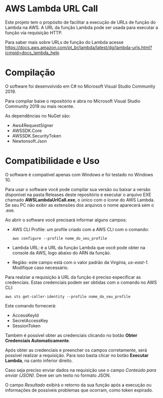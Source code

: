 ﻿# AWS Lambda URL Call 

Este projeto tem o propósito de facilitar a execução de URLs de função do Lambda na AWS. A URL da função Lambda pode ser usada para executar a função via requisição HTTP.

Para saber mais sobre URLs de função do Lambda acesse https://docs.aws.amazon.com/pt_br/lambda/latest/dg/lambda-urls.html?icmpid=docs_lambda_help

# Compilação

O software foi desenvolvido em C# no Microsoft Visual Studio Community 2019. 

Para compilar baixe o repositório e abra no Microsoft Visual Studio Community 2019 ou mais recente. 

As dependências no NuGet são:

- Aws4RequestSigner
- AWSSDK.Core
- AWSSDK.SecurityToken
- Newtonsoft.Json

# Compatibilidade e Uso

O software é compatível apenas com Windows e foi testado no Windows 10.

Para usar o software você pode compilar sua versão ou baixar a versão disponível na pasta Releases deste repositório e executar o arquivo EXE chamado **AWSLambdaUrlCall.exe**, o único com o ícone do AWS Lambda. Se seu PC não exibir as extensões dos arquivos o nome aparecerá sem o .exe.

Ao abrir o software você precisará informar alguns campos:

- AWS CLI Profile: um profile criado com a AWS CLI com o comando:
  
  ``aws configure --profile nome_do_seu_profile``
- Lambda URL: é a URL da função Lambda que você pode obter na console da AWS, logo abaixo do ARN da função.
- Região: este campo está com o valor padrão da Virgínia, *us-east-1*. Modifique caso necessário.

Para realziar a requisição à URL da função é preciso especificar as credenciais. Estas credenciais podem ser obtidas com o comando no AWS CLI:

``aws sts get-caller-identity --profile nome_do_seu_profile``

Este comando fornecerá:

- AccessKeyId
- SecretAccessKey
- SessionToken

Também é possível obter as credenciais clicando no botão **Obter Credenciais Automaticamente**.

Após obter as credenciais e preencher os campos corretamente, será possível realizar a requisição. Para isso basta clicar no botão **Executar Lambda**, na canto inferior direito.

Caso seja preciso enviar dados na requisição use o campo *Conteúdo para enviar (JSON)*. Deve ser um texto no formato JSON.

O campo *Resultado* exibirá o retorno da sua função após a execução ou informações de possíveis problemas que ocorram, como token expirado.
